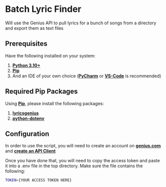 # Batch Lyric Finder
Will use the Genius API to pull lyrics for a bunch of songs from a directory and export them as text files

## Prerequisites

Have the following installed on your system:

1. **[Python 3.10+](https://www.python.org/downloads/)**
2. **[Pip](https://pip.pypa.io/en/stable/installation/)**
3. And an IDE of your own choice (**[PyCharm](https://www.jetbrains.com/pycharm/)** or **[VS-Code](https://code.visualstudio.com/)** is recommended)

## Required Pip Packages

Using **[Pip](https://pip.pypa.io/en/stable/installation/)**, please install the following packages: 

1. **[lyricsgenius](https://pypi.org/project/lyricsgenius/)**
2. **[python-dotenv](https://pypi.org/project/python-dotenv/)**

## Configuration

In order to use the script, you will need to create an account on **[genius.com](https://genius.com)** and **[create an API Client](https://genius.com/api-clients/new)**

Once you have done that, you will need to copy the access token and paste it into a .env file in the top directory. Make sure the file contains the following:

```bash
TOKEN={YOUR ACCESS TOKEN HERE}
```